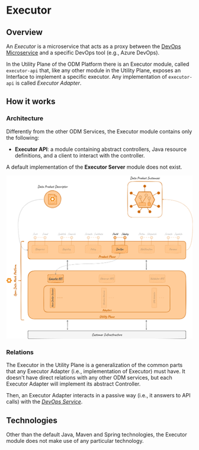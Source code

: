 # Executor

## Overview

An *Executor* is a microservice that acts as a proxy between the [DevOps Microservice](../../product-plane/devops.md)
and a specific DevOps tool (e.g., Azure DevOps).

In the Utility Plane of the ODM Platform there is an Executor module, called `executor-api` that, like any other module in the Utility Plane, exposes an Interface to implement a specific executor. Any implementation of `executor-api` is called _Executor Adapter_.

## How it works

### Architecture

Differently from the other ODM Services, the Executor module contains only the following:

* **Executor API**: a module containing abstract controllers, Java resource definitions, and a client to interact with the controller.

A default implementation of the **Executor Server** module does not exist.

![Executor-diagram](../../../images/architecture/utility-plane/executor/executor_architecture.png)

### Relations
The Executor in the Utility Plane is a generalization of the common parts that any Executor Adapter
(i.e., implementation of Executor) must have.
It doesn't have direct relations with any other ODM services,
but each Executor Adapter will implement its abstract Controller.

Then, an Executor Adapter interacts in a passive way (i.e., it answers to API calls) with the [_DevOps Service_](../../product-plane/devops.md).

## Technologies

Other than the default Java, Maven and Spring technologies, the Executor module does not make use of any particular technology.